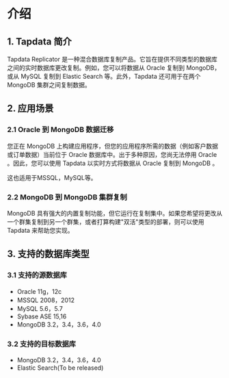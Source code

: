 # 介绍

## 1. Tapdata 简介

Tapdata Replicator 是一种混合数据库复制产品。它旨在提供不同类型的数据库之间的实时数据库更改复制。例如，您可以将数据从 Oracle 复制到 MongoDB，或从 MySQL 复制到 Elastic Search 等。此外，Tapdata 还可用于在两个 MongoDB 集群之间复制数据。



## 2. 应用场景

### 2.1 Oracle 到 MongoDB 数据迁移

您正在 MongoDB 上构建应用程序，但您的应用程序所需的数据（例如客户数据或订单数据）当前位于 Oracle 数据库中。出于多种原因，您尚无法停用 Oracle 。因此，您可以使用 Tapdata 以实时方式将数据从 Oracle 复制到 MongoDB 。

这也适用于MSSQL，MySQL等。

### 2.2 MongoDB 到 MongoDB 集群复制

MongoDB 具有强大的内置复制功能，但它运行在复制集中。如果您希望将更改从一个群集复制到另一个群集，或者打算构建"双活"类型的部署，则可以使用 Tapdata 来帮助您实现。



## 3. 支持的数据库类型

### 3.1 支持的源数据库

- Oracle 11g，12c
- MSSQL 2008，2012
- MySQL 5.6，5.7
- Sybase ASE 15,16
- MongoDB 3.2，3.4，3.6，4.0

### 3.2 支持的目标数据库

- MongoDB 3.2，3.4，3.6，4.0
- Elastic Search(To be released)


